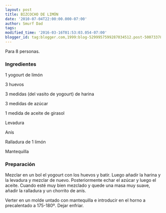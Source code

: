 ```yaml
---
layout: post
title: BIZCOCHO DE LIMÓN
date: '2010-07-04T22:00:00.000-07:00'
author: Smurf Dad
tags: 
modified_time: '2016-03-16T01:53:03.054-07:00'
blogger_id: tag:blogger.com,1999:blog-5299957599287034512.post-5007337837644183898
---
```


Para 8 personas.

<h3>Ingredientes</h3>

1 yogourt de limón

3 huevos

3 medidas (del vasito de yogourt) de harina

3 medidas de azúcar

1 medida de aceite de girasol

Levadura

Anís

Ralladura de 1 limón

Mantequilla

<h3>Preparación</h3>

Mezclar en un bol el yogourt con los huevos y batir. Luego añadir la harina y la levadura y mezclar de nuevo. Posteriormente echar el azúcar y luego el aceite. Cuando esté muy bien mezclado y quede una masa muy suave, añadir la ralladura y un chorrito de anís.

Verter en un molde untado con mantequilla e introducir en el horno a precalentado a 175-180&ordm;. Dejar enfriar.

